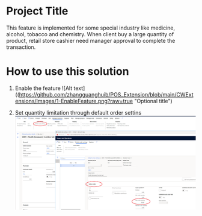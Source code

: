 
# Project Title

This feature is implemented for some special industry like medicine, alcohol, tobacco and chemistry.  When client buy a large quantity of product,
retail store cashier need manager approval to complete the transaction.

# How to use this solution

1. Enable the feature
   ![Alt text]((https://github.com/zhangguanghuib/POS_Extension/blob/main/CWExtensions/Images/1-EnableFeature.png?raw=true "Optional title")

2. Set quantity limitation through default order settins
   ![Alt text](https://github.com/zhangguanghuib/POS_Extension/blob/main/CWExtensions/Images/2-SetDefaultOrderSettings.png?raw=true "Optional title")


